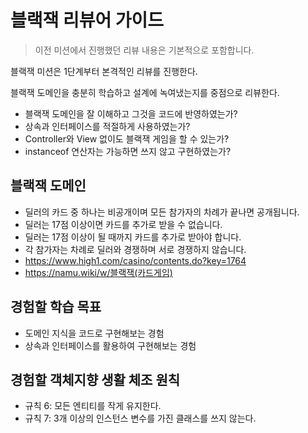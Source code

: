 # 블랙잭 리뷰어 가이드

> 이전 미션에서 진행했던 리뷰 내용은 기본적으로 포함합니다.

블랙잭 미션은 1단계부터 본격적인 리뷰를 진행한다.

블랙잭 도메인을 충분히 학습하고 설계에 녹여냈는지를 중점으로 리뷰한다.

* 블랙잭 도메인을 잘 이해하고 그것을 코드에 반영하였는가?
* 상속과 인터페이스를 적절하게 사용하였는가?
* Controller와 View 없이도 블랙잭 게임을 할 수 있는가?
* instanceof 연산자는 가능하면 쓰지 않고 구현하였는가?

## 블랙잭 도메인

- 딜러의 카드 중 하나는 비공개이며 모든 참가자의 차례가 끝나면 공개됩니다.
- 딜러는 17점 이상이면 카드를 추가로 받을 수 없습니다.
- 딜러는 17점 이상이 될 때까지 카드를 추가로 받아야 합니다.
- 각 참가자는 차례로 딜러와 경쟁하며 서로 경쟁하지 않습니다.
- https://www.high1.com/casino/contents.do?key=1764
- https://namu.wiki/w/블랙잭(카드게임)

## 경험할 학습 목표

* 도메인 지식을 코드로 구현해보는 경험
* 상속과 인터페이스를 활용하여 구현해보는 경험

## 경험할 객체지향 생활 체조 원칙

* 규칙 6: 모든 엔티티를 작게 유지한다.
* 규칙 7: 3개 이상의 인스턴스 변수를 가진 클래스를 쓰지 않는다.
